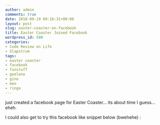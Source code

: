 ```yaml
---
author: admin
comments: true
date: 2010-09-19 09:16:31+00:00
layout: post
slug: easter-coaster-on-facebook
title: Easter Coaster Joined Facebook
wordpress_id: 580
categories:
- Code Review on Life
- Slapstrum
tags:
- easter coaster
- facebook
- funstuff
- geelene
- gino
- meo
- ringo
---
```


just created a facebook page for Easter Coaster... its about time I guess... eheh.

I could also get to try this facebook like snippet below (bwehehe) :


